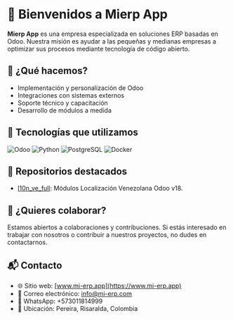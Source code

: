 # 👋 Bienvenidos a Mierp App

**Mierp App** es una empresa especializada en soluciones ERP basadas en Odoo. Nuestra misión es ayudar a las pequeñas y medianas empresas a optimizar sus procesos mediante tecnología de código abierto.

## 🚀 ¿Qué hacemos?

- Implementación y personalización de Odoo
- Integraciones con sistemas externos
- Soporte técnico y capacitación
- Desarrollo de módulos a medida

## 🧰 Tecnologías que utilizamos

![Odoo](https://img.shields.io/badge/Odoo-9C27B0?style=for-the-badge&logo=odoo&logoColor=white)
![Python](https://img.shields.io/badge/Python-3776AB?style=for-the-badge&logo=python&logoColor=white)
![PostgreSQL](https://img.shields.io/badge/PostgreSQL-336791?style=for-the-badge&logo=postgresql&logoColor=white)
![Docker](https://img.shields.io/badge/Docker-2496ED?style=for-the-badge&logo=docker&logoColor=white)

## 📂 Repositorios destacados

- [l10n_ve_full](https://github.com/mierp-app/l10n_ve_full): Módulos Localización Venezolana Odoo v18.

## 🤝 ¿Quieres colaborar?

Estamos abiertos a colaboraciones y contribuciones. Si estás interesado en trabajar con nosotros o contribuir a nuestros proyectos, no dudes en contactarnos.

## 📬 Contacto

- 🌐 Sitio web: [www.mi-erp.app](https://www.mi-erp.app)
- 📧 Correo electrónico: info@mi-erp.com
- 📱 WhatsApp: +573011814999
- 📍 Ubicación: Pereira, Risaralda, Colombia
